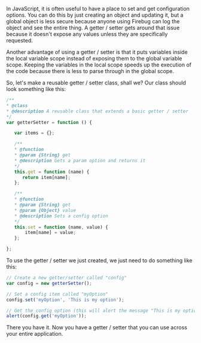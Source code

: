 In JavaScript, it is often useful to have a place to set and get configuration options.  You can do this by just creating an object and updating it, but a global object is less secure because anyone using Firebug can log the object and see the entire thing.  A getter / setter gets around that issue because it doesn't expose any values unless they are specifically requested.

<!-- more -->

Another advantage of using a getter / setter is that it puts variables inside the local variable scope instead of exposing them to the global variable scope.  Keeping the variables in the local scope speeds up the execution of the code because there is less to parse through in the global scope.

So, let's make a reusable getter / setter class, shall we?  Our class should look something like this:

```javascript
/**
* @class
* @description A reusable class that extends a basic getter / setter
*/
var getterSetter = function () {

   var items = {};

   /**
   * @function
   * @param {String} get
   * @description Gets a param option and returns it
   */
   this.get = function (name) {
      return item[name];
   };

   /**
   * @function
   * @param {String} get
   * @param {Object} value
   * @description Sets a config option
   */
   this.set = function (name, value) {
       item[name] = value;
   };

};
```

To use the getter / setter we just created, we just need to do something like this:

```javascript
// Create a new getter/setter called "config"
var config = new getterSetter();

// Set a config item called "myOption"
config.set('myOption', 'This is my option');

// Get the config option (this will alert the message "This is my option")
alert(config.get('myOption'));
```

There you have it.  Now you have a getter / setter that you can use across your entire application.